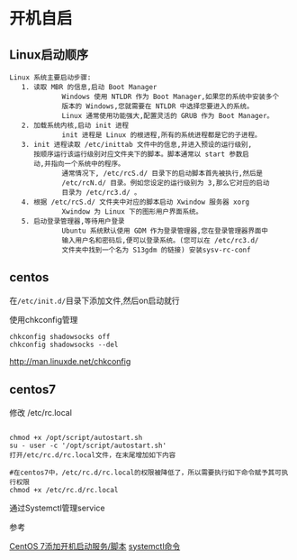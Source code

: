 # 开机自启

## Linux启动顺序

```
Linux 系统主要启动步骤:
   1. 读取 MBR 的信息,启动 Boot Manager
             Windows 使用 NTLDR 作为 Boot Manager,如果您的系统中安装多个
             版本的 Windows,您就需要在 NTLDR 中选择您要进入的系统。
             Linux 通常使用功能强大,配置灵活的 GRUB 作为 Boot Manager。
   2. 加载系统内核,启动 init 进程
             init 进程是 Linux 的根进程,所有的系统进程都是它的子进程。
   3. init 进程读取 /etc/inittab 文件中的信息,并进入预设的运行级别,
      按顺序运行该运行级别对应文件夹下的脚本。脚本通常以 start 参数启
      动,并指向一个系统中的程序。
             通常情况下, /etc/rcS.d/ 目录下的启动脚本首先被执行,然后是
             /etc/rcN.d/ 目录。例如您设定的运行级别为 3,那么它对应的启动
             目录为 /etc/rc3.d/ 。
   4. 根据 /etc/rcS.d/ 文件夹中对应的脚本启动 Xwindow 服务器 xorg
             Xwindow 为 Linux 下的图形用户界面系统。
   5. 启动登录管理器,等待用户登录
             Ubuntu 系统默认使用 GDM 作为登录管理器,您在登录管理器界面中
             输入用户名和密码后,便可以登录系统。(您可以在 /etc/rc3.d/
             文件夹中找到一个名为 S13gdm 的链接) 安装sysv-rc-conf
```


## centos

在`/etc/init.d/`目录下添加文件,然后on启动就行

使用chkconfig管理

```
chkconfig shadowsocks off
chkconfig shadowsocks --del

```


http://man.linuxde.net/chkconfig

## centos7



修改 /etc/rc.local

```

chmod +x /opt/script/autostart.sh
su - user -c '/opt/script/autostart.sh'
打开/etc/rc.d/rc.local文件，在末尾增加如下内容

#在centos7中，/etc/rc.d/rc.local的权限被降低了，所以需要执行如下命令赋予其可执行权限
chmod +x /etc/rc.d/rc.local

```

通过Systemctl管理service
 
 
 参考
 
 [CentOS 7添加开机启动服务/脚本](https://blog.csdn.net/wang123459/article/details/79063703)
 [systemctl命令](http://man.linuxde.net/systemctl)
 
